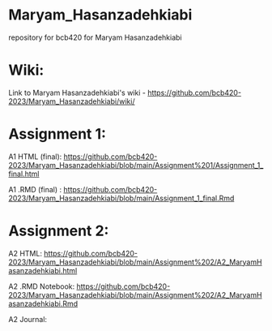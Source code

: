 # Maryam_Hasanzadehkiabi
repository for bcb420 for Maryam Hasanzadehkiabi

# Wiki:
Link to Maryam Hasanzadehkiabi's wiki - https://github.com/bcb420-2023/Maryam_Hasanzadehkiabi/wiki/

# Assignment 1: 

A1	HTML (final): https://github.com/bcb420-2023/Maryam_Hasanzadehkiabi/blob/main/Assignment%201/Assignment_1_final.html

A1 .RMD (final) : https://github.com/bcb420-2023/Maryam_Hasanzadehkiabi/blob/main/Assignment_1_final.Rmd


# Assignment 2:

A2 HTML: https://github.com/bcb420-2023/Maryam_Hasanzadehkiabi/blob/main/Assignment%202/A2_MaryamHasanzadehkiabi.html

A2 .RMD Notebook: https://github.com/bcb420-2023/Maryam_Hasanzadehkiabi/blob/main/Assignment%202/A2_MaryamHasanzadehkiabi.Rmd

A2 Journal: 

